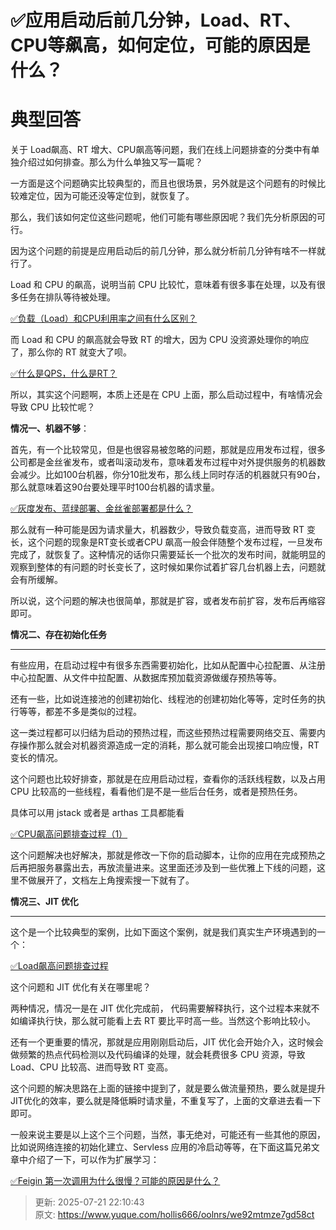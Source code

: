 # ✅应用启动后前几分钟，Load、RT、CPU等飙高，如何定位，可能的原因是什么？

# 典型回答


关于 Load飙高、RT 增大、CPU飙高等问题，我们在线上问题排查的分类中有单独介绍过如何排查。那么为什么单独又写一篇呢？



一方面是这个问题确实比较典型的，而且也很场景，另外就是这个问题有的时候比较难定位，因为可能还没等定位到，就恢复了。



那么，我们该如何定位这些问题呢，他们可能有哪些原因呢？我们先分析原因的可行。



因为这个问题的前提是应用启动后的前几分钟，那么就分析前几分钟有啥不一样就行了。



Load 和 CPU 的飙高，说明当前 CPU 比较忙，意味着有很多事在处理，以及有很多任务在排队等待被处理。



[✅负载（Load）和CPU利用率之间有什么区别？](https://www.yuque.com/hollis666/oolnrs/do9dyvr0wdsw251o)



而 Load 和 CPU 的飙高就会导致 RT 的增大，因为 CPU 没资源处理你的响应了，那么你的 RT 就变大了呗。



[✅什么是QPS，什么是RT？](https://www.yuque.com/hollis666/oolnrs/hr5913)



所以，其实这个问题啊，本质上还是在 CPU 上面，那么启动过程中，有啥情况会导致 CPU 比较忙呢？



**情况一、机器不够**：



首先，有一个比较常见，但是也很容易被忽略的问题，那就是应用发布过程，很多公司都是金丝雀发布，或者叫滚动发布，意味着发布过程中对外提供服务的机器数会减少。比如100台机器，你分10批发布，那么线上同时存活的机器就只有90台，那么就意味着这90台要处理平时100台机器的请求量。



[✅灰度发布、蓝绿部署、金丝雀部署都是什么？](https://www.yuque.com/hollis666/oolnrs/onc7gmb0928xwhgp)



那么就有一种可能是因为请求量大，机器数少，导致负载变高，进而导致 RT 变长，这个问题的现象是RT变长或者CPU 飙高一般会伴随整个发布过程，一旦发布完成了，就恢复了。这种情况的话你只需要延长一个批次的发布时间，就能明显的观察到整体的有问题的时长变长了，这时候如果你试着扩容几台机器上去，问题就会有所缓解。



所以说，这个问题的解决也很简单，那就是扩容，或者发布前扩容，发布后再缩容即可。



**情况二、存在初始化任务**

****

有些应用，在启动过程中有很多东西需要初始化，比如从配置中心拉配置、从注册中心拉配置、从文件中拉配置、从数据库预加载资源做缓存预热等等。



还有一些，比如说连接池的创建初始化、线程池的创建初始化等等，定时任务的执行等等，都差不多是类似的过程。



这一类过程都可以归结为启动的预热过程，而这些预热过程需要网络交互、需要内存操作那么就会对机器资源造成一定的消耗，那么就可能会出现接口响应慢，RT 变长的情况。



这个问题也比较好排查，那就是在应用启动过程，查看你的活跃线程数，以及占用 CPU 比较高的一些线程，看看他们是不是一些后台任务，或者是预热任务。



具体可以用 jstack 或者是 arthas 工具都能看



[✅CPU飙高问题排查过程（1）](https://www.yuque.com/hollis666/oolnrs/yp216u)



这个问题解决也好解决，那就是修改一下你的启动脚本，让你的应用在完成预热之后再把服务暴露出去，再放流量进来。这里面还涉及到一些优雅上下线的问题，这里不做展开了，文档左上角搜索搜一下就有了。



**情况三、JIT 优化**

****

这个是一个比较典型的案例，比如下面这个案例，就是我们真实生产环境遇到的一个：



[✅Load飙高问题排查过程](https://www.yuque.com/hollis666/oolnrs/uq7bul)





这个问题和 JIT 优化有关在哪里呢？



两种情况，情况一是在 JIT 优化完成前， 代码需要解释执行，这个过程本来就不如编译执行快，那么就可能看上去 RT 要比平时高一些。当然这个影响比较小。



还有一个更重要的情况，那就是应用刚刚启动后，JIT 优化会开始介入，这时候会做频繁的热点代码检测以及代码编译的处理，就会耗费很多 CPU 资源，导致 Load、CPU 比较高、进而导致 RT 变高。



这个问题的解决思路在上面的链接中提到了，就是要么做流量预热，要么就是提升JIT优化的效率，要么就是降低瞬时请求量，不重复写了，上面的文章进去看一下即可。



一般来说主要是以上这个三个问题，当然，事无绝对，可能还有一些其他的原因，比如说网络连接的初始化建立、Servless 应用的冷启动等等，在下面这篇兄弟文章中介绍了一下，可以作为扩展学习：



[✅Feigin 第一次调用为什么很慢？可能的原因是什么？](https://www.yuque.com/hollis666/oolnrs/xkif40ganq23kmyd)







> 更新: 2025-07-21 22:10:43  
> 原文: <https://www.yuque.com/hollis666/oolnrs/we92mtmze7gd58ct>